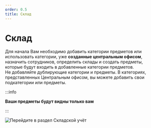 ```yaml
---
order: 0.5
title: Склад
---
```


# Склад

Для начала Вам необходимо добавить категории предметов или использовать категории, уже **созданные центральным офисом**, назначить сотрудников, определить склады и создать предметы, которые будут входить в добавленные категории предметов.\
Не добавляйте дублирующие категории и предметы. В категориях, представленных Центральным офисом, вы можете добавить свои подкатегории или предметы.

:::info

**Ваши предметы будут видны только вам**

:::

![Перейдите в раздел Складской учёт](../.gitbook/assets/Screenshot\_194.png)